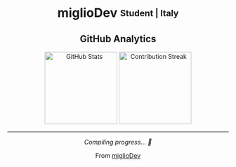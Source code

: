 <div align="center">

# miglioDev <sub><sup>Student | Italy</sup></sub>

## GitHub Analytics

<img src="https://github-readme-stats.vercel.app/api?username=miglioDev&show_icons=true&theme=dark&hide_border=true&bg_color=0D1117&hide_title=true&count_private=true" alt="GitHub Stats" height="165" />
<img src="https://github-readme-streak-stats.herokuapp.com/?user=miglioDev&theme=dark&hide_border=true&background=0D1117" alt="Contribution Streak" height="165" />

---

*Compiling progress... 🧠*

From [miglioDev](https://github.com/miglioDev)

</div>
